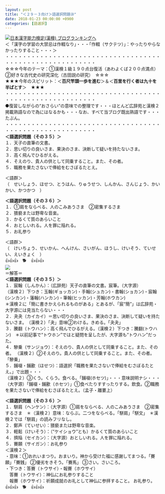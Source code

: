 ```yaml
---
layout: post
title: "＜２９－３向け＞語選択問題⑳"
date: 2018-01-23 00:00:00 +0900
categories: [語選択]
---
```


[![](/syuusyuu9701/assets/images/＜２９－３向け＞語選択問題⑳-br_c_3028_1.gif)](http://blog.with2.net/link.php?1659096:3028 "日本漢字能力検定(漢検) ブログランキングへ")[日本漢字能力検定(漢検) ブログランキングへ](http://blog.with2.net/link.php?1659096:3028)  
＜「漢字の学習の大禁忌は作輟なり」・・・「作輟（サクテツ）」：やったりやらなかったりすること・・・＞  
・・・・・・・・・・・・・・・・・・・・・・・・・・・・・・・・・・・・・・・・・・・・・・・・・・・・・・・・・  
☆☆☆今年のテーマ：①漢検１級１９０点台復活（あわよくば２００点満点）　②好きな古代史の研究深化（古田説の研究）　☆☆☆  
★★★今年のスピリット：＜**百尺竿頭一歩を進む**＞＆＜**百里を行く者は九十を半ばとす**＞　★★★  
・・・・・・・・・・・・・・・・・・・・・・・・・・・・・・・・・・・・・・・・・・・・・・・・・・・・・・・・・  
●復習しながらの“おさらい”の意味での整理です・・・ほとんど広辞苑と漢検２掲載熟語なので為にはなるかも・・・なお、すべて当ブログ既出熟語です・・・たぶん。  
・・・・・・・・・・・・・・・・・・・・・・・・・・・・・・・・・・・・・・・・・・・・・・・・・・・・・・・・・  
**＜語選択問題（その３５）＞**  
１．天子の直筆の文書。  
２．思い切りの良いさま、果決のさま、決断して疑いを持たないさま。　  
３．高く飛んでひるがえる。  
４．そえのり、貴人の供として同乗すること。また、その者。   
５．職務を果たさないで俸給をむさぼるたとえ。  
  
＜語群＞  
（　せいしょう、ほせつ、とうはん、りゅうせつ、しんかん、さんじょう、かいかい、かつかつ　）  
  
**＜語選択問題（その３６）＞**　  
１．①肩をならべる、人のこみあうさま　②密集するさま　  
２．猥褻または野卑な音楽。  
３．かるくて質のあらいこと  
４．おとしいれる。人を罪に陥れる。  
５．お礼参り  
  
＜語群＞  
（　けいちょう、せいかん、へんけん、さいがん、ほうし、けいそう、ていせい、えいきょく　）  
👍👍👍　🐕　👍👍👍  
![](/syuusyuu9701/assets/images/＜２９－３向け＞語選択問題⑳-c83869f7210acb9e34c792cf04389020.png)  
＝解答＝  
**＜語選択問題（その３５）＞**  
１．宸翰（しんかん）：（広辞苑）天子の直筆の文書。宸筆。（大字源）  
（漢検２）下つき：玉翰(ギョッカン)・手翰(シュカン)・書翰(ショカン)・宸翰(シンカン)・藩翰(ハンカン)・筆翰(ヒッカン)・芳翰(ホウカン)  
＊漢検２に「簡に書きかえられるものがある」とあるが、「宸“簡”」は広辞苑・大字源には見当たらない・・・  
２．夬夬（カイカイ）＝思い切りの良いさま、果決のさま、決断して疑いを持たないさま。　（漢検２）「夬」意味②わける。きめる。「夬夬」  
３．騰翻（トウハン）：高く飛んでひるがえる。（漢検２）下つき：騰翻(トウハン)　＊以前記事で“トウホン”ではと疑問を呈したが、大字源も“トウハン”だった。  
４．驂乗（サンジョウ）：そえのり、貴人の供として同乗すること。また、その者。 （漢検２）②そえのり。貴人の供として同乗すること。また、その者。「驂乗」  
５．餔啜・餔歠（ほせつ）：語選択「職務を果たさないで俸給をむさぼるたとえ。」で出題・・・  
（漢検２）③くう。くらう。食べる。「餔啜(ホセツ)」・・・意味説明ナシ・・・  
（大字源）「餔啜・餔歠（ホセツ）」①食べたりすすったりする。飲食。②職務を果たさないで俸給をむさぼるたとえ。（孟子・離婁上）  
  
**＜語選択問題（その３６）＞**  
１．駢肩（ヘンケン）：（大字源）①肩をならべる、人のこみあうさま　②密集するさま　＊（漢検２）意味：ならぶ。二つをならべる。「駢肩」「駢文」　＊漢検２では「駢肩」の読みフリなし。  
２．鄭声（ていせい）：猥褻または野卑な音楽。  
３．軽鬆（けいそう）：（“ケイショウ”とも）かるくて質のあらいこと  
４．擠陥（セイカン）：（大字源）おとしいれる。人を罪に陥れる。  
５．賽願（サイガン）：お礼参り  
＜漢検２＞  
・意味：①おれいまつり。おまいり。神から受けた福に感謝してまつる。「賽願」「賽銭」 ②優劣をきそう。「賽馬」 ③さい。さいころ。  
・下つき：答賽（トウサイ）・報賽（ホウサイ）  
　答賽（トウサイ）：神仏にお礼参りすること  
　報賽（ホウサイ）：祈願成就のお礼として神仏に参拝すること。 お礼参り。  
👍👍👍　🐕　👍👍👍